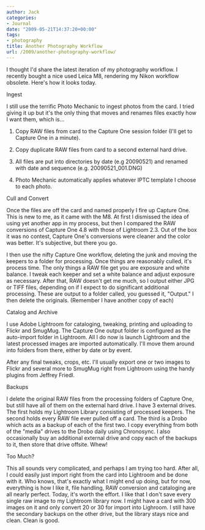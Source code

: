 ```yaml
---
author: Jack
categories:
- Journal
date: "2009-05-21T14:37:20+00:00"
tags:
- photography
title: Another Photography Workflow
url: /2009/another-photography-workflow/
---
```


I thought I'd share the latest iteration of my photography workflow. I recently bought a nice used Leica M8, rendering my Nikon workflow obsolete. Here's how it looks today.

Ingest

I still use the terrific Photo Mechanic to ingest photos from the card. I tried giving it up but it's the only thing that moves and renames files exactly how I want them, which is&#8230;

1. Copy RAW files from card to the Capture One session folder (I'll get to Capture One in a minute).
  
1. Copy duplicate RAW files from card to a second external hard drive.
  
1. All files are put into directories by date (e.g 20090521) and renamed with date and sequence (e.g. 20090521_001.DNG)
  
1. Photo Mechanic automatically applies whatever IPTC template I choose to each photo.

Cull and Convert

Once the files are off the card and named properly I fire up Capture One. This is new to me, as it came with the M8. At first I dismissed the idea of using yet another app in my process, but then I compared the RAW conversions of Capture One 4.8 with those of Lightroom 2.3. Out of the box it was no contest, Capture One's conversions were cleaner and the color was better. It's subjective, but there you go.

I then use the nifty Capture One workflow, deleting the junk and moving the keepers to a folder for processing. Once things are reasonably culled, it's process time. The only things a RAW file get you are exposure and white balance. I tweak each keeper and set a white balance and adjust exposure as necessary. After that, RAW doesn't get me much, so I output either JPG or TIFF files, depending on if I expect to do significant additional processing. These are output to a folder called, you guessed it, "Output." I then delete the originals. (Remember I have another copy of each)

Catalog and Archive

I use Adobe Lightroom for cataloging, tweaking, printing and uploading to Flickr and SmugMug. The Capture One output folder is configured as the auto-import folder in Lightroom. All I do now is launch Lightroom and the latest processed images are imported automatically. I'll move them around into folders from there, either by date or by event.

After any final tweaks, crops, etc. I'll usually export one or two images to Flickr and several more to SmugMug right from Lightroom using the handy plugins from Jeffrey Friedl.

Backups

I delete the original RAW files from the processing folders of Capture One, but still have all of them on the external hard drive. I have 3 external drives. The first holds my Lightroom Library consisting of processed keepers. The second holds every RAW file ever pulled off a card. The third is a Drobo which acts as a backup of each of the first two. I copy everything from both of the "media" drives to the Drobo daily using Chronosync. I also occasionally buy an additional external drive and copy each of the backups to it, then store that drive offsite. Whew!

Too Much?

This all sounds very complicated, and perhaps I am trying too hard. After all, I could easily just import right from the card into Lightroom and be done with it. Who knows, that's exactly what I might end up doing, but for now, everything is how I like it, file handling, RAW conversion and cataloging are all nearly perfect. Today, it's worth the effort. I like that I don't save every single raw image to my Lightroom library now. I might have a card with 300 images on it and only convert 20 or 30 for import into Lighroom. I still have the secondary backups on the other drive, but the library stays nice and clean. Clean is good.